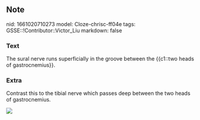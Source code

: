 ## Note
nid: 1661020710273
model: Cloze-chrisc-ff04e
tags: GSSE::!Contributor::Victor_Liu
markdown: false

### Text
The sural nerve runs superficially in the groove between the {{c1::two heads of gastrocnemius}}.

### Extra
Contrast this to the tibial nerve which passes deep between the two
heads of gastrocnemius.
<div><img src=
"paste-9b13e8fc68e7e6765947975f1819e0216719dea7.jpg"></div>
